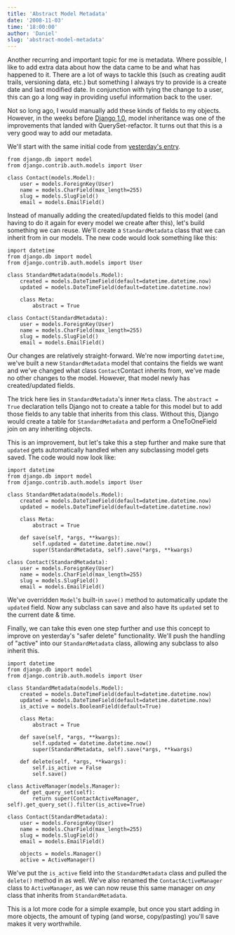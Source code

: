 ```yaml
---
title: 'Abstract Model Metadata'
date: '2008-11-03'
time: '18:00:00'
author: 'Daniel'
slug: 'abstract-model-metadata'
---
```


<p>Another recurring and important topic for me is metadata. Where possible, I like to add extra data about how the data came to be and what has happened to it. There are a lot of ways to tackle this (such as creating audit trails, versioning data, etc.) but something I always try to provide is a create date and last modified date. In conjunction with tying the change to a user, this can go a long way in providing useful information back to the user.</p>

<p>Not so long ago, I would manually add these kinds of fields to my objects. However, in the weeks before <a href="http://www.djangoproject.com/">Django 1.0</a>, model inheritance was one of the improvements that landed with QuerySet-refactor. It turns out that this is a very good way to add our metadata.</p>

<p>We'll start with the same initial code from <a href="http://toastdriven.com/fresh/safer-deletes/">yesterday's entry</a>.</p>

<pre><code class="prettyprint">from django.db import model
from django.contrib.auth.models import User

class Contact(models.Model):
    user = models.ForeignKey(User)
    name = models.CharField(max_length=255)
    slug = models.SlugField()
    email = models.EmailField()
</code></pre>

<p>Instead of manually adding the created/updated fields to this model (and having to do it again for every model we create after this), let's build something we can reuse. We'll create a <code>StandardMetadata</code> class that we can inherit from in our models. The new code would look something like this:</p>

<pre><code class="prettyprint">import datetime
from django.db import model
from django.contrib.auth.models import User

class StandardMetadata(models.Model):
    created = models.DateTimeField(default=datetime.datetime.now)
    updated = models.DateTimeField(default=datetime.datetime.now)
    
    class Meta:
        abstract = True

class Contact(StandardMetadata):
    user = models.ForeignKey(User)
    name = models.CharField(max_length=255)
    slug = models.SlugField()
    email = models.EmailField()
</code></pre>

<p>Our changes are relatively straight-forward. We're now importing <code>datetime</code>, we've built a new <code>StandardMetadata</code> model that contains the fields we want and we've changed what class <code>Contact</code inherits from. Note that other than changing what <code>Contact</code> inherits from, we've made no other changes to the model. However, that model newly has created/updated fields.</p>

<p>The trick here lies in <code>StandardMetadata</code>'s inner <code>Meta</code> class. The <code>abstract = True</code> declaration tells Django not to create a table for this model but to add those fields to any table that inherits from this class. Without this, Django would create a table for <code>StandardMetadata</code> and perform a OneToOneField join on any inheriting objects.</p>

<p>This is an improvement, but let's take this a step further and make sure that <code>updated</code> gets automatically handled when any subclassing model gets saved. The code would now look like:</p>

<pre><code class="prettyprint">import datetime
from django.db import model
from django.contrib.auth.models import User

class StandardMetadata(models.Model):
    created = models.DateTimeField(default=datetime.datetime.now)
    updated = models.DateTimeField(default=datetime.datetime.now)
    
    class Meta:
        abstract = True
    
    def save(self, *args, **kwargs):
        self.updated = datetime.datetime.now()
        super(StandardMetadata, self).save(*args, **kwargs)

class Contact(StandardMetadata):
    user = models.ForeignKey(User)
    name = models.CharField(max_length=255)
    slug = models.SlugField()
    email = models.EmailField()
</code></pre>

<p>We've overridden <code>Model</code>'s built-in <code>save()</code> method to automatically update the <code>updated</code> field. Now any subclass can save and also have its <code>updated</code> set to the current date &amp; time.</p>

<p>Finally, we can take this even one step further and use this concept to improve on yesterday's "safer delete" functionality. We'll push the handling of "active" into our <code>StandardMetadata</code> class, allowing any subclass to also inherit this.</p>

<pre><code class="prettyprint">import datetime
from django.db import model
from django.contrib.auth.models import User

class StandardMetadata(models.Model):
    created = models.DateTimeField(default=datetime.datetime.now)
    updated = models.DateTimeField(default=datetime.datetime.now)
    is_active = models.BooleanField(default=True)
    
    class Meta:
        abstract = True
    
    def save(self, *args, **kwargs):
        self.updated = datetime.datetime.now()
        super(StandardMetadata, self).save(*args, **kwargs)
    
    def delete(self, *args, **kwargs):
        self.is_active = False
        self.save()

class ActiveManager(models.Manager):
    def get_query_set(self):
        return super(ContactActiveManager, self).get_query_set().filter(is_active=True)

class Contact(StandardMetadata):
    user = models.ForeignKey(User)
    name = models.CharField(max_length=255)
    slug = models.SlugField()
    email = models.EmailField()
    
    objects = models.Manager()
    active = ActiveManager()
</code></pre>

<p>We've put the <code>is_active</code> field into the <code>StandardMetadata</code> class and pulled the <code>delete()</code> method in as well. We've also renamed the <code>ContactActiveManager</code> class to <code>ActiveManager</code>, as we can now reuse this same manager on <em>any</em> class that inherits from <code>StandardMetadata</code>.</p>

<p>This is a lot more code for a simple example, but once you start adding in more objects, the amount of typing (and worse, copy/pasting) you'll save makes it very worthwhile.</p>